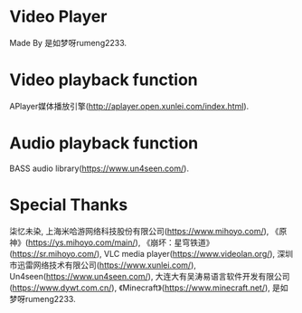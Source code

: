 # Video Player

Made By 是如梦呀rumeng2233.

# Video playback function

APlayer媒体播放引擎(http://aplayer.open.xunlei.com/index.html).

# Audio playback function

BASS audio library(https://www.un4seen.com/).

# Special Thanks

柒忆未染,
上海米哈游网络科技股份有限公司(https://www.mihoyo.com/),
《原神》(https://ys.mihoyo.com/main/),
《崩坏：星穹铁道》(https://sr.mihoyo.com/),
VLC media player(https://www.videolan.org/),
深圳市迅雷网络技术有限公司(https://www.xunlei.com/),
Un4seen(https://www.un4seen.com/),
大连大有吴涛易语言软件开发有限公司(https://www.dywt.com.cn/),
《Minecraft》(https://www.minecraft.net/),
是如梦呀rumeng2233.